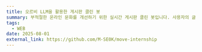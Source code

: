 ```yaml
---
title: 오르비 LLM을 활용한 게시판 클린 봇
summary: 부적절한 온라인 문화를 개선하기 위한 실시간 게시판 클린 봇입니다. 사용자의 글, 댓글 들을 추적하여, 서비스 내의 컨텐츠들에 대해 규제를 적용합니다.
tags:
  - WEB
date: 2025-08-01
external_link: https://github.com/M-SE0K/move-internship
---
```


<div id="project-cleanbot"></div>
